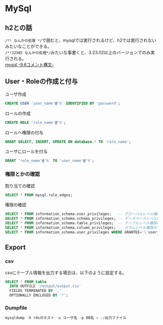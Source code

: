 # MySql

## h2との話
```/*! なんかの処理 */```で囲むと、mysqlでは実行されるけど、h2では実行されないみたいなことができる。  
```/*!32302 なんかの処理*/```みたいな事書くと、3.23.02以上のバージョンでのみ実行される。  
[mysql -9.6コメント構文-](https://dev.mysql.com/doc/refman/5.6/ja/comments.html)

## User・Roleの作成と付与
ユーザ作成
```sql
CREATE USER 'user_name'@'%' IDENTIFIED BY 'password';
```

ロールの作成
```sql
CREATE ROLE 'role_name'@'%';
```

ロールへ権限の付与
```sql
GRANT SELECT, INSERT, UPDATE ON database.* TO 'role_name';
```

ユーザにロールを付与
```sql
GRANT 'role_name'@'%' TO 'user_name'@'%';
```

### 権限とかの確認
割り当ての確認
```sql
SELECT * FROM mysql.role_edges;
```

権限の確認
```sql
SELECT * FROM information_schema.user_privileges;   -- グローバルレベル権限のリスト
SELECT * FROM information_schema.schema_privileges; -- データベースレベル権限のリスト
SELECT * FROM information_schema.table_privileges;  -- テーブルレベル権限のリスト
SELECT * FROM information_schema.column_privileges; -- カラムレベル権限のリスト
SELECT * FROM information_schema.user_privileges WHERE GRANTEE='\'user_name\'@\'%\''; -- 絞り込み
```

## Export

### csv
csvにテーブル情報を出力する場合は、以下のように設定する。
```sql
SELECT * FROM table
  INTO OUTFILE '/output/output.csv'
  FIELDS TERMINATED BY ','
  OPTIONALLY ENCLOSED BY '"';
```

### Dumpfile
```sql
mysqldump -h rdsのホスト -u ユーザ名 -p DB名 > ./出力ファイル
```